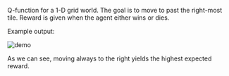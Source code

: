 Q-function for a 1-D grid world. The goal is to move to past the right-most tile. Reward is given when the agent either wins or dies.

Example output:

![demo](https://user-images.githubusercontent.com/127620405/225736741-dc1fac79-aa03-4a30-93e2-3fe9666ccff8.png)

As we can see, moving always to the right yields the highest expected reward.
